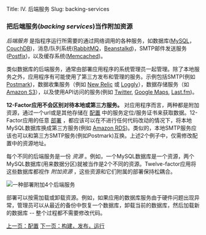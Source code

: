 Title: IV. 后端服务
Slug: backing-services

### 把后端服务(*backing services*)当作附加资源

*后端服务* 是指程序运行所需要的通过网络调用的各种服务，如数据库([MySQL](http://dev.mysql.com/)，[CouchDB](http://couchdb.apache.org/))，消息/队列系统([RabbitMQ](http://www.rabbitmq.com/)，[Beanstalkd](http://kr.github.com/beanstalkd/))，SMTP邮件发送服务([Postfix](http://www.postfix.org/))，以及缓存系统([Memcached](http://memcached.org/))。

类似数据库的后端服务，通常由部署应用程序的系统管理员一起管理。除了本地服务之外，应用程序有可能使用了第三方发布和管理的服务。示例包括SMTP(例如 [Postmark](http://postmarkapp.com/))，数据收集服务（例如 [New Relic](http://newrelic.com/) 或 [Loggly](http://www.loggly.com/)），数据存储服务（如[Amazon S3](http://http://aws.amazon.com/s3/)），以及使用API访问的服务(例如 [Twitter](http://dev.twitter.com/), [Google Maps](http://code.google.com/apis/maps/index.html), [Last.fm](http://www.last.fm/api))。

**12-Factor应用不会区别对待本地或第三方服务。** 对应用程序而言，两种都是附加资源，通过一个url或是其他存储在 [配置][2] 中的服务定位/服务证书来获取数据。12-Factor应用的任意 [部署][0] ，都应该可以在不进行任何代码改动的情况下，将本地MySQL数据库换成第三方服务(例如 [Amazon RDS](http://aws.amazon.com/rds/))。类似的，本地SMTP服务应该也可以和第三方SMTP服务(例如Postmark)互换。上述2个例子中，仅需修改配置中的资源地址。

每个不同的后端服务是一份 *资源* 。例如，一个MySQL数据库是一个资源，两个MySQL数据库(用来数据分区)就被当作是2个不同的资源。Twelve-factor应用将这些数据库都视作 *附加资源* ，这些资源和它们附属的部署保持松耦合。

![一种部署附加4个后端服务](/images/attached-resources.png)

部署可以按需加载或卸载资源。例如，如果应用的数据库服务由于硬件问题出现异常，管理员可以从最近的备份中恢复一个数据库，卸载当前的数据库，然后加载新的数据库 -- 整个过程都不需要修改代码。

[上一页：配置][2]
[下一页：构建，发布，运行][4]

[0]: http://www.harmy.me/pages/codebase.html
[1]: http://www.harmy.me/pages/dependencies.html
[2]: http://www.harmy.me/pages/config.html
[3]: http://www.harmy.me/pages/backing-services.html
[4]: http://www.harmy.me/pages/build-release-run.html
[5]: http://www.harmy.me/pages/processes.html
[6]: http://www.harmy.me/pages/port-binding.html
[7]: http://www.harmy.me/pages/concurrency.html
[8]: http://www.harmy.me/pages/disposability
[9]: http://www.harmy.me/pages/devprod-parity.html
[10]: http://www.harmy.me/pages/logs.html
[11]: http://www.harmy.me/pages/admin-processes.html
